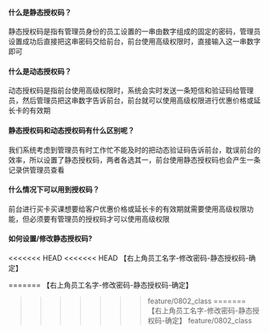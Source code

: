 #### 什么是静态授权码？

静态授权码是指有管理员身份的员工设置的一串由数字组成的固定的密码，管理员设置成功后直接把这串密码交给前台，前台使用高级权限时，直接输入这一串数字即可

#### 什么是动态授权码？

动态授权码是指前台使用高级权限时，系统会实时发送一条短信和验证码给管理员，然后管理员把这串数字告诉前台，前台就可以使用高级权限进行优惠价格或延长卡的有效期

#### 静态授权码和动态授权码有什么区别呢？

我们系统考虑到管理员有时工作忙不能及时的把动态验证码告诉前台，耽误前台的效率，所以设置了静态授权码，两者各选其一，前台使用静态授权码也会产生一条记录供管理员查看

#### 什么情况下可以用到授权码？

前台进行买卡买课想要给客户优惠价格或延长卡的有效期就需要使用高级权限功能，但必须要有管理员的授权码才可以使用高级权限

#### 如何设置/修改静态授权码?

<<<<<<< HEAD
<<<<<<< HEAD
【右上角员工名字-修改密码-静态授权码-确定】

=======
【右上角员工名字-修改密码-静态授权码-确定】
>>>>>>> feature/0802_class
=======
【右上角员工名字-修改密码-静态授权码-确定】
>>>>>>> feature/0802_class
